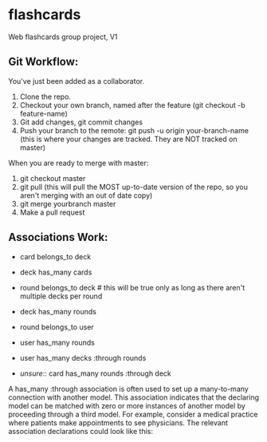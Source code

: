 flashcards
==========

Web flashcards group project, V1

## Git Workflow:

You've just been added as a collaborator.

1. Clone the repo.
2. Checkout your own branch, named after the feature (git checkout -b feature-name)
3. Git add changes, git commit changes
4. Push your branch to the remote: git push -u origin your-branch-name (this is where your changes are tracked. They are NOT tracked on master)

When you are ready to merge with master:

1. git checkout master
2. git pull (this will pull the MOST up-to-date version of the repo, so you aren't merging with an out of date copy)
3. git merge yourbranch master
4. Make a pull request



## Associations Work:

* card belongs_to deck
* deck has_many cards
* round belongs_to deck # this will be true only as long as there aren't multiple decks per round
* deck has_many rounds
* round belongs_to user
* user has_many rounds
* user has_many decks :through rounds

* _unsure_:: card has_many rounds :through deck


A has_many :through association is often used to set up a many-to-many connection with another model. This association indicates that the declaring model can be matched with zero or more instances of another model by proceeding through a third model. For example, consider a medical practice where patients make appointments to see physicians. The relevant association declarations could look like this:

